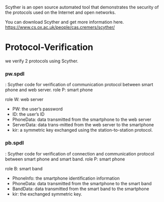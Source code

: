 Scyther is an open source automated tool that demonstrates the security of the protocols used on the Internet and open networks. 

You can download Scyther and get more information here.
https://www.cs.ox.ac.uk/people/cas.cremers/scyther/

# Protocol-Verification
we verify 2 protocols using Scyther.

### pw.spdl
: Scyther code for verification of communication protocol between smart phone and web server.
role P: smart phone

role W: web server

+ PW: the user’s password
+ ID: the user’s ID
+ PhoneData: data transmitted from the smartphone to the web server
+ ServerData: data trans-mitted from the web server to the smartphone
+ kir: a symmetric key exchanged using the station-to-station protocol. 

### pb.spdl
: Scyther code for verification of connection and communication protocol between smart phone and smart band.
role P: smart phone

role B: smart band

+ PhoneInfo: the smartphone identification information
+ PhoneData: data transmitted from the smartphone to the smart band
+ BandData: data transmitted from the smart band to the smartphone
+ kir: the exchanged symmetric key.
